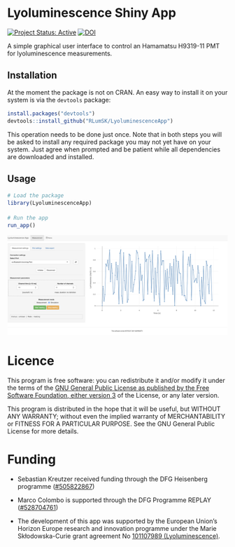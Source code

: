 # Lyoluminescence Shiny App

[![Project Status: Active](https://www.repostatus.org/badges/latest/active.svg)](https://www.repostatus.org/#active)
[![DOI](https://zenodo.org/badge/DOI/10.5281/zenodo.14176467.svg)](https://doi.org/10.5281/zenodo.14176467)


A simple graphical user interface to control an Hamamatsu H9319-11 PMT 
for lyoluminescence measurements. 


## Installation

At the moment the package is not on CRAN. An easy way to install it on your
system is via the `devtools` package:

```r
install.packages("devtools")
devtools::install_github("RLumSK/LyoluminescenceApp")
```

This operation needs to be done just once. Note that in both steps you will
be asked to install any required package you may not yet have on your system.
Just agree when prompted and be patient while all dependencies are downloaded
and installed.


## Usage

``` r
# Load the package
library(LyoluminescenceApp)

# Run the app
run_app()
```

![](man/figures/README_Screenshot1.png)


# Licence

This program is free software: you can redistribute it and/or modify it under the terms of the [GNU General Public License as published by the Free Software Foundation, either version 3](https://github.com/RLumSK/LyoluminescenceApp/blob/main/LICENSE) of the License, or any later version.

This program is distributed in the hope that it will be useful, but WITHOUT ANY WARRANTY; without even the implied warranty of MERCHANTABILITY or FITNESS FOR A PARTICULAR PURPOSE. See the GNU General Public License for more details.

# Funding

* Sebastian Kreutzer received funding through the DFG Heisenberg programme ([#505822867](https://gepris.dfg.de/gepris/projekt/505822867))

* Marco Colombo is supported through the DFG Programme REPLAY ([#528704761](https://gepris.dfg.de/gepris/projekt/528704761))

* The development of this app was supported by the European Union’s Horizon Europe research and innovation programme under the Marie Skłodowska-Curie grant agreement No [101107989 (Lyoluminescence)](https://cordis.europa.eu/project/id/101107989).
